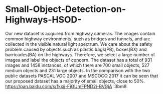 # Small-Object-Detection-on-Highways-HSOD-

Our new dataset is acquired from highway cameras. The images contain common highway environments, such as bridges and tunnels, and are collected in the visible natural light spectrum. We care about the safety problem caused by objects such as plastic bags(PB), boxes(BX) and barricades(BA) on the highways. Therefore, we select a large number of images and label the objects of concern. The dataset has a total of 931 images and 1458 instances, of which there are 700 small objects, 527 medium objects and 231 large objects. In the comparison with the two public datasets PASCAL VOC 2007 and MSCOCO 2017 it can be seen that our proposed dataset has a majority of small objects, close to 50%.\
https://pan.baidu.com/s/1kxjj-FiOUmFPND2i-BVGjA 
:3bm8 
